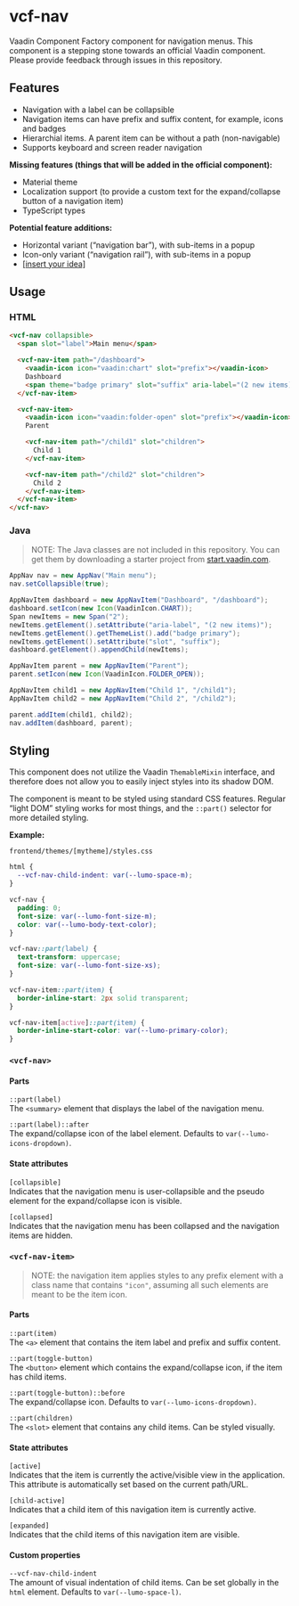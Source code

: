 # vcf-nav

Vaadin Component Factory component for navigation menus. This component is a stepping stone towards an official Vaadin component. Please provide feedback through issues in this repository.

## Features

- Navigation with a label can be collapsible
- Navigation items can have prefix and suffix content, for example, icons and badges
- Hierarchial items. A parent item can be without a path (non-navigable)
- Supports keyboard and screen reader navigation

**Missing features (things that will be added in the official component):**
- Material theme
- Localization support (to provide a custom text for the expand/collapse button of a navigation item)
- TypeScript types

**Potential feature additions:**
- Horizontal variant (“navigation bar”), with sub-items in a popup
- Icon-only variant (“navigation rail”), with sub-items in a popup
- [[insert your idea]](https://github.com/vaadin/vcf-nav/issues)

## Usage

### HTML

```html
<vcf-nav collapsible>
  <span slot="label">Main menu</span>

  <vcf-nav-item path="/dashboard">
    <vaadin-icon icon="vaadin:chart" slot="prefix"></vaadin-icon>
    Dashboard
    <span theme="badge primary" slot="suffix" aria-label="(2 new items)">2</span>
  </vcf-nav-item>

  <vcf-nav-item>
    <vaadin-icon icon="vaadin:folder-open" slot="prefix"></vaadin-icon>
    Parent

    <vcf-nav-item path="/child1" slot="children">
      Child 1
    </vcf-nav-item>

    <vcf-nav-item path="/child2" slot="children">
      Child 2
    </vcf-nav-item>
  </vcf-nav-item>
</vcf-nav>
```

### Java

> NOTE: The Java classes are not included in this repository. You can get them by downloading a starter project from [start.vaadin.com](https://start.vaadin.com).

```java
AppNav nav = new AppNav("Main menu");
nav.setCollapsible(true);

AppNavItem dashboard = new AppNavItem("Dashboard", "/dashboard");
dashboard.setIcon(new Icon(VaadinIcon.CHART));
Span newItems = new Span("2");
newItems.getElement().setAttribute("aria-label", "(2 new items)");
newItems.getElement().getThemeList().add("badge primary");
newItems.getElement().setAttribute("slot", "suffix");
dashboard.getElement().appendChild(newItems);

AppNavItem parent = new AppNavItem("Parent");
parent.setIcon(new Icon(VaadinIcon.FOLDER_OPEN));

AppNavItem child1 = new AppNavItem("Child 1", "/child1");
AppNavItem child2 = new AppNavItem("Child 2", "/child2");

parent.addItem(child1, child2);
nav.addItem(dashboard, parent);
```


## Styling

This component does not utilize the Vaadin `ThemableMixin` interface, and therefore does not allow you to easily inject styles into its shadow DOM.

The component is meant to be styled using standard CSS features. Regular “light DOM” styling works for most things, and the `::part()` selector for more detailed styling.

**Example:**

`frontend/themes/[mytheme]/styles.css`
```css
html {
  --vcf-nav-child-indent: var(--lumo-space-m);
}

vcf-nav {
  padding: 0;
  font-size: var(--lumo-font-size-m);
  color: var(--lumo-body-text-color);
}

vcf-nav::part(label) {
  text-transform: uppercase;
  font-size: var(--lumo-font-size-xs);
}

vcf-nav-item::part(item) {
  border-inline-start: 2px solid transparent;
}

vcf-nav-item[active]::part(item) {
  border-inline-start-color: var(--lumo-primary-color);
}
```

### `<vcf-nav>`

#### Parts

`::part(label)`  
The `<summary>` element that displays the label of the navigation menu.

`::part(label)::after`  
The expand/collapse icon of the label element. Defaults to `var(--lumo-icons-dropdown)`.

#### State attributes

`[collapsible]`  
Indicates that the navigation menu is user-collapsible and the pseudo element for the expand/collapse icon is visible.

`[collapsed]`  
Indicates that the navigation menu has been collapsed and the navigation items are hidden.

### `<vcf-nav-item>`

> NOTE: the navigation item applies styles to any prefix element with a class name that contains `"icon"`, assuming all such elements are meant to be the item icon.

#### Parts

`::part(item)`  
The `<a>` element that contains the item label and prefix and suffix content.

`::part(toggle-button)`  
The `<button>` element which contains the expand/collapse icon, if the item has child items.

`::part(toggle-button)::before`  
The expand/collapse icon. Defaults to `var(--lumo-icons-dropdown)`.

`::part(children)`  
The `<slot>` element that contains any child items. Can be styled visually.

#### State attributes

`[active]`  
Indicates that the item is currently the active/visible view in the application. This attribute is automatically set based on the current path/URL.

`[child-active]`  
Indicates that a child item of this navigation item is currently active.

`[expanded]`  
Indicates that the child items of this navigation item are visible.


#### Custom properties

`--vcf-nav-child-indent`  
The amount of visual indentation of child items. Can be set globally in the `html` element. Defaults to `var(--lumo-space-l)`.


